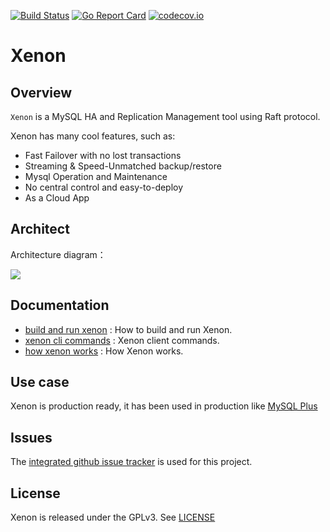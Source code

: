 [![Build Status](https://travis-ci.org/radondb/xenon.png)](https://travis-ci.org/radondb/xenon)
[![Go Report Card](https://goreportcard.com/badge/github.com/radondb/xenon)](https://goreportcard.com/report/github.com/radondb/xenon)
[![codecov.io](https://codecov.io/gh/radondb/xenon/graphs/badge.svg)](https://codecov.io/gh/radondb/xenon/branch/master)

# Xenon

## Overview

`Xenon` is a MySQL HA and Replication Management tool using Raft protocol.

Xenon has many cool features, such as:

* Fast Failover with no lost transactions
* Streaming & Speed-Unmatched backup/restore
* Mysql Operation and Maintenance
* No central control and easy-to-deploy
* As a Cloud App

## Architect

Architecture diagram：

![](docs/images/xenon.png)

## Documentation

- [build and run xenon](docs/how_to_build_and_run_xenon.md) : How to build and run Xenon.
- [xenon cli commands](docs/xenoncli_commands.md) : Xenon client commands.
- [how xenon works](docs/how_xenon_works.md) : How Xenon works.

## Use case

Xenon is production ready, it has been used in production like [MySQL Plus](https://www.qingcloud.com/products/mysql-plus/)

## Issues

The [integrated github issue tracker](https://github.com/radondb/xenon/issues)
is used for this project.

## License

Xenon is released under the GPLv3. See [LICENSE](LICENSE)
